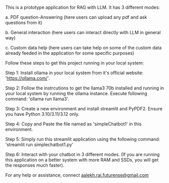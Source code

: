 This is a prototype application for RAG with LLM. It has 3 different modes:


a. PDF question-Answering (here users can upload any pdf and ask questions from it)

b. General interaction (here users can interact directly with LLM in general way)

c. Custom data help (here users can take help on some of the custom data already feeded in the application for some specific purposes)



Follow these steps to get this project running in your local system:



Step 1: Install ollama in your local system from it's official website: 'https://ollama.com/'.

Step 2: Follow the instrcutions to get the llama3 70b installed and running in your local system by running the ollama instance. Execute following command: 'ollama run llama3'.

Step 3: Create a new environment and install streamlit and PyPDF2. Ensure you have Python 3.10/3.11/3.12 only.

Step 4: Copy and Paste the file named as 'simpleChatbot1' in this environment.

Step 5: Simply run this streamlit application using the following command: 'streamlit run simplechatbot1.py'

Step 6: Interact with your chatbot in 3 different modes. (If you are running this application on a better system with more RAM and SSDs, you will get the responses much faster).


For any help or assistance, connect aalekh.rai.futurense@gmail.com
